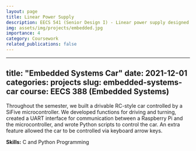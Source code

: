 ```yaml
---
layout: page
title: Linear Power Supply
description: EECS 541 (Senior Design I) - Linear power supply designed to output specified parameters.
img: assets/img/projects/embedded.jpg
importance: 4
category: Coursework
related_publications: false
---
```


---
title: "Embedded Systems Car"
date: 2021-12-01
categories: projects
slug: embedded-systems-car
course: EECS 388 (Embedded Systems)
---

Throughout the semester, we built a drivable RC-style car controlled by a SiFive microcontroller. We developed functions for driving and turning, created a UART interface for communication between a Raspberry Pi and the microcontroller, and wrote Python scripts to control the car. An extra feature allowed the car to be controlled via keyboard arrow keys.

**Skills:** C and Python Programming